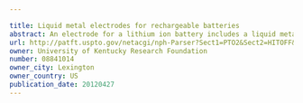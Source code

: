 ```yaml
---

title: Liquid metal electrodes for rechargeable batteries
abstract: An electrode for a lithium ion battery includes a liquid metal having a melting point that is below the operating temperature of the battery, which transforms from a liquid to a solid during lithiation, and wherein the liquid metal transforms from a solid to a liquid during delithiation.
url: http://patft.uspto.gov/netacgi/nph-Parser?Sect1=PTO2&Sect2=HITOFF&p=1&u=%2Fnetahtml%2FPTO%2Fsearch-adv.htm&r=1&f=G&l=50&d=PALL&S1=08841014&OS=08841014&RS=08841014
owner: University of Kentucky Research Foundation
number: 08841014
owner_city: Lexington
owner_country: US
publication_date: 20120427
---
```

